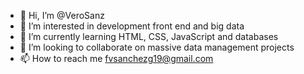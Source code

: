 - 👋 Hi, I’m @VeroSanz
- 👀 I’m interested in development front end and big data
- 🌱 I’m currently learning HTML, CSS, JavaScript and databases
- 💞️ I’m looking to collaborate on massive data management projects
- 📫 How to reach me fvsanchezg19@gmail.com
